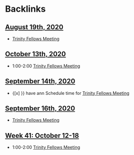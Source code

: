 
# Backlinks
## [August 19th, 2020](<August 19th, 2020.md>)
- [Trinity Fellows Meeting](<Trinity Fellows Meeting.md>)

## [October 13th, 2020](<October 13th, 2020.md>)
- 1:00-2:00 [Trinity Fellows Meeting](<Trinity Fellows Meeting.md>)

## [September 14th, 2020](<September 14th, 2020.md>)
- {[x] }} have ann Schedule time for [Trinity Fellows Meeting](<Trinity Fellows Meeting.md>)

## [September 16th, 2020](<September 16th, 2020.md>)
- [Trinity Fellows Meeting](<Trinity Fellows Meeting.md>)

## [Week 41: October 12-18](<Week 41: October 12-18.md>)
- 1:00-2:00 [Trinity Fellows Meeting](<Trinity Fellows Meeting.md>)

